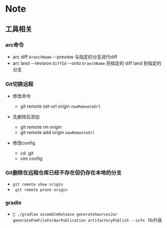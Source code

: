 # Note
## 工具相关
### arc命令

* arc diff `branchName` --preview  与指定的分支进行diff
* arc land --revision `DiffId` --onto `branchName`  将指定的 diff land 到指定的分支

### Git切换远程
* 修改命令
  * git remote set-url origin `newRemoeteUrl`
  
* 先删除后添加
	* git remote rm origin
   * git remote add origin `newRemoeteUrl`
   
* 修改config
  * cd .git
  * vim config

### Git删除在远程仓库已经不存在但仍存在本地的分支
* `git remote show origin`
* ` git remote prune origin`

### gradle 
* ` ./gradlew assembleRelease generateSourcesJar generatePomFileForAarPublication artifactoryPublish --info ` lib升级